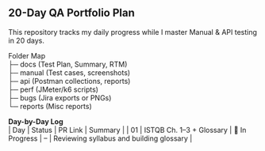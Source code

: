 ## 20-Day QA Portfolio Plan
This repository tracks my daily progress while I master Manual & API testing in 20 days.

Folder Map  
├─ docs      (Test Plan, Summary, RTM)  
├─ manual    (Test cases, screenshots)  
├─ api       (Postman collections, reports)  
├─ perf      (JMeter/k6 scripts)  
├─ bugs      (Jira exports or PNGs)  
└─ reports   (Misc reports)

**Day-by-Day Log**  
| Day | Status | PR Link | Summary |
| 01  | ISTQB Ch. 1–3 + Glossary | 🚧 In Progress | – | Reviewing syllabus and building glossary |